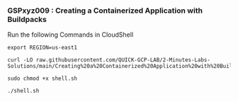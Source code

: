 ### GSPxyz009 :  Creating a Containerized Application with Buildpacks 

Run the following Commands in CloudShell
```
export REGION=us-east1
```

```
curl -LO raw.githubusercontent.com/QUICK-GCP-LAB/2-Minutes-Labs-Solutions/main/Creating%20a%20Containerized%20Application%20with%20Buildpacks/shell.sh

sudo chmod +x shell.sh

./shell.sh
```
